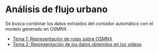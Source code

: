 # Análisis de flujo urbano

Se busca combinar los datos extraídos del contador automático con el modelo generado en OSMNX. 

* [Tema 1: Representación de rutas sobre OSMNX](./Tema_1.ipynb)
* [Tema 2: Representación de los datos obtenidos en los videos](.Tema_2.ipynb)